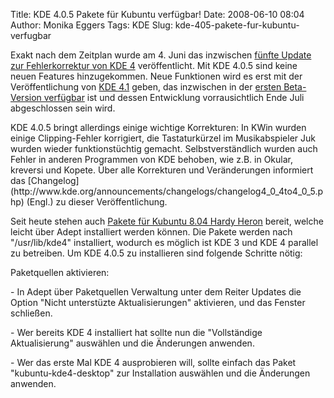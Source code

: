 Title: KDE 4.0.5 Pakete für Kubuntu verfügbar!
Date: 2008-06-10 08:04
Author: Monika Eggers
Tags: KDE
Slug: kde-405-pakete-fur-kubuntu-verfugbar

Exakt nach dem Zeitplan wurde am 4. Juni das inzwischen [fünfte Update
zur Fehlerkorrektur von KDE
4](http://www.kde.org/announcements/announce-4.0.5.php "http://www.kde.org/announcements/announce-4.0.5.php") veröffentlicht. Mit KDE 4.0.5 sind keine neuen Features
hinzugekommen. Neue Funktionen wird es erst mit der Veröffentlichung von
[KDE
4.1](http://www.kde.org/announcements/announce-4.1-beta1-de.php "http://www.kde.org/announcements/announce-4.1-beta1-de.php") geben, das inzwischen in der [ersten Beta-Version
verfügbar](../../../../nachrichten/software/kde/kde-4-1-beta-mit-paketen-f-r-kubuntu-ver-ffentlicht "http://www.kubuntu-de.org/nachrichten/software/kde/kde-4-1-beta-mit-paketen-f-r-kubuntu-ver-ffentlicht") ist und dessen Entwicklung vorrausichtlich Ende Juli
abgeschlossen sein wird.

</p>
KDE 4.0.5 bringt allerdings einige wichtige Korrekturen: In KWin wurden
einige Clipping-Fehler korrigiert, die Tastaturkürzel im Musikabspieler
Juk wurden wieder funktionstüchtig gemacht. Selbstverständlich wurden
auch Fehler in anderen Programmen von KDE behoben, wie z.B. in Okular,
kreversi und Kopete. Über alle Korrekturen und Veränderungen informiert
das
[Changelog](http://www.kde.org/announcements/changelogs/changelog4_0_4to4_0_5.php)
(Engl.) zu dieser Veröffentlichung.

</p>
<!--break--><!--break-->

Seit heute stehen auch [Pakete für Kubuntu 8.04 Hardy
Heron](http://kubuntu.org/announcements/kde-4.0.5.php "http://kubuntu.org/announcements/kde-4.0.5.php") bereit, welche leicht über Adept installiert werden können. Die
Pakete werden nach "/usr/lib/kde4" installiert, wodurch es möglich ist
KDE 3 und KDE 4 parallel zu betreiben. Um KDE 4.0.5 zu installieren sind
folgende Schritte nötig:

</p>
Paketquellen aktivieren:

</p>
-   In Adept über Paketquellen Verwaltung unter dem Reiter Updates die
    Option "Nicht unterstüzte Aktualisierungen" aktivieren, und das
    Fenster schließen.

</p>
-   Wer bereits KDE 4 installiert hat sollte nun die "Vollständige
    Aktualisierung" auswählen und die Änderungen anwenden.

</p>
-   Wer das erste Mal KDE 4 ausprobieren will, sollte einfach das Paket
    "kubuntu-kde4-desktop" zur Installation auswählen und die Änderungen
    anwenden.

</p>

